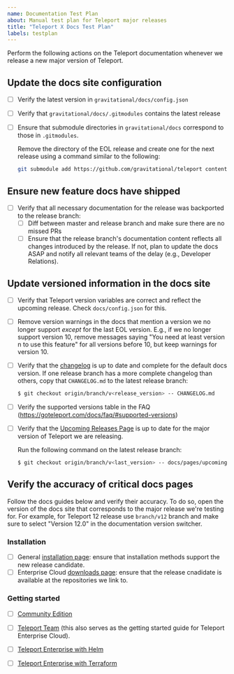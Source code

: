 ```yaml
---
name: Documentation Test Plan
about: Manual test plan for Teleport major releases
title: "Teleport X Docs Test Plan"
labels: testplan
---
```


Perform the following actions on the Teleport documentation whenever we release a
new major version of Teleport.

## Update the docs site configuration

- [ ] Verify the latest version in `gravitational/docs/config.json`

- [ ] Verify that `gravitational/docs/.gitmodules` contains the latest release

- [ ] Ensure that submodule directories in `gravitational/docs` correspond to
    those in `.gitmodules`.

    Remove the directory of the EOL release and create one for the next release
    using a command similar to the following:
    
    ```bash 
    git submodule add https://github.com/gravitational/teleport content/<VERSION>.x 
    ```

## Ensure new feature docs have shipped

- [ ] Verify that all necessary documentation for the release was backported to
  the release branch:
  - [ ] Diff between master and release branch and make sure there are no missed
    PRs
  - [ ] Ensure that the release branch's documentation content reflects all
    changes introduced by the release. If not, plan to update the docs ASAP and
    notify all relevant teams of the delay (e.g., Developer Relations).

## Update versioned information in the docs site

- [ ] Verify that Teleport version variables are correct and reflect the upcoming
  release. Check `docs/config.json` for this.

- [ ] Remove version warnings in the docs that mention a version we no longer
  support _except_ for the last EOL version. E.g., if we no longer support
  version 10, remove messages saying "You need at least version n to use this
  feature" for all versions before 10, but keep warnings for version 10.

- [ ] Verify that the [changelog](../../CHANGELOG.md) is up to date and complete
  for the default docs version. If one release branch has a more complete
  changelog than others, copy that `CHANGELOG.md` to the latest release branch:

  ```bash
  $ git checkout origin/branch/v<release_version> -- CHANGELOG.md
  ```

- [ ] Verify the supported versions table in the FAQ
  (https://goteleport.com/docs/faq/#supported-versions)

- [ ] Verify that the [Upcoming Releases
  Page](../../docs/pages/upcoming-releases.mdx) is up to date for the major
  version of Teleport we are releasing.

  Run the following command on the latest release branch:

  ```bash
  $ git checkout origin/branch/v<last_version> -- docs/pages/upcoming-releases.mdx
  ```

## Verify the accuracy of critical docs pages

Follow the docs guides below and verify their accuracy. To do so, open the
version of the docs site that corresponds to the major release we're testing
for. For example, for Teleport 12 release use `branch/v12` branch and make sure
to select "Version 12.0" in the documentation version switcher.

### Installation

- [ ] General [installation page](../../docs/pages/installation.mdx): ensure that
  installation methods support the new release candidate. 
- [ ] Enterprise Cloud [downloads
  page](../../docs/pages/choose-an-edition/teleport-cloud/downloads.mdx): ensure that
  the release cnadidate is available at the repositories we link to.

### Getting started

- [ ] [Community Edition](../../docs/pages/index.mdx)
- [ ] [Teleport Team](../../docs/pages/choose-an-edition/teleport-team.mdx)
  (this also serves as the getting started guide for Teleport Enterprise Cloud).
- [ ] [Teleport Enterprise with
  Helm](../../docs/pages/deploy-a-cluster/helm-deployments/kubernetes-cluster.mdx)
- [ ] [Teleport Enterprise with
  Terraform](../../docs/pages/deploy-a-cluster/deployments/aws-terraform.mdx)

